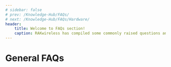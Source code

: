 ```yaml
---
# sidebar: false
# prev: /Knowledge-Hub/FAQs/
# next: /Knowledge-Hub/FAQs/Hardware/
header:
    title: Welcome to FAQs section!
    caption: RAKwireless has compiled some commonly raised questions and categorized them into three — General, Hardware, and Software. Browse through these sections to answer your inquiries and provide you more information about the products. If you have unanswered questions left, message us through the chat box or immerse in the RAKWireless Forum.
---
```


<!-- ![General FAQ Logo](/assets/images/faq/general/general-faq.svg) -->

# General FAQs

<faq default-opened>
<template #question>
1. Why is the payload data received by the LoRaWAN server garbled?
</template>
<template #answer>

![LoRaWAN Encryption Method](/assets/images/faq/software/item1.jpg)

Whenever the gateway receives data from the nodes, the payload data is encoded in base64 and encrypted before it is sent into the server. Upon arriving in the server, the data packet is automatically decrypted which will revert the data to its base64 encoded form. Manual decoding must be done by the user to have the base64 encoded data be similar to the payload sent by the node

</template>
</faq>

<faq>
<template #question>
2. Why is Base64 encoding used for transmission?
</template>
<template #answer>

To effectively transmit all printable characters whether be in English, Chinese or other language, binary files, pictures and other files by the server or gateways, Base64 encoding is used. It is a method of representing binary data based on 64 printable characters. As an example, at the point when email was first used, it must be transmitted in English, however, as the quantity of clients expanded, clients in Chinese, Japanese and different dialects additionally requested, yet these characters couldn't be successfully handled by the server or gateways, so Base64 appeared. Alongside this, Base64 has likewise been utilized in few parallel records in URLs, cookies, and web pages.

</template>
</faq>

<faq>
<template #question>
3. What are the Boot Options in RAK811?
</template>
<template #answer>

By changing the states in the **BOOT0** and **BOOT1** pins of the RAK811, the user can choose the boot mode after resetting the device. Provided below are the options as well as the pin state assignment.

- **Main Flash memory (BOOT0: GND, BOOT1: 3V3 or GND)**: It is the built-in Flash of STM32 chip of the RAK811. Generally, when we use JTAG or SWD mode to download the firmware, it is downloaded to this chip in which would automatically starts after restarting.

- **System memory (BOOT0: 3V3, BOOT1: GND)**: The default boot mode set the manufacturer is by booting from the system memory but is used less often. Boot memory consumes a specific memory inside a chip and cannot be modified upon leaving the factory during deployment In the STM32 Chip, a preset space is allocated for the BootLoader which is commonly termed as the “ISP” program. Upon choosing this boot mode, we are downloading the firmware to the system’s Flash through this BootLoader by means of Serial Port. Follow the steps provided below to have your device boot in system memory:

  1. Set **BOOT0: 3V3** and **BOOT1: GND**, and then press the reset button, so that the BootLoader can be started from the system memory.
  2. Download the program to Flash through the serial port with the help of BootLoader.
  3. After the program download is complete, it is necessary to set BOOT0 to GND and reset it manually. In this way, STM32 can be started from Flash.

- **Built-in SRAM (BOOT0: 3V3, BOOT1: 3V3)**: Since SRAM, has no program storage capability,it is generally utilized for program debugging. Unlike in Flash wherein you would take time to entirely erase even in the slightest change in the code, you can consider using the SRAM for faster debugging. After all the changes in the code during the debugging using SRAM, you can then download it into the Flash.

</template>
</faq>

<faq>
<template #question>
4. How does OTAA (Over-the-Air Activation) network join work?
</template>
<template #answer>

OTAA is a method of LoRaWAN network access in the air. Upon powering up, the node needs to be networked with the server before it can initiate data transmission. The node initiates a request to enter the network, which the server then agrees and sends the necessary information into the node. The node then parses the said information to obtain the necessary communication parameters to start communicating with the server.

- The following are the parameters needed by the node before it can start to enter the network via OTAA:

  - APPEUI node custom 8-byte long address;
  - Both the APPKEY of the server and the node are stored in advance and used to encrypt and decrypt the Join_acept message;
  - DevNonce 2-byte random number, used to generate random AppSKey and NwkSKey.

- The following steps is the detailed OTAA network join mode:

  1. The node sends a join_request message.
  2. The Gateway uploads this data to the Network Server. The Gateway does not parse the data at the MAC layer, but directly encodes it into base64 and then encapsulates it into a JSON package to upload to the Network Server.
  3. The Network Server sends the device network access packet to the Application Server.
  4. The Application Server agrees to join the network and replies to Network Server agrees to join the network.
  5. The Network Server generates an Addr and sends the node information to the Application Server.
  6. The Application Server generates a key and tells the relevant information to the Network Server.
  7. The Network Server informs the gateway of the data, and the Gateway converts it into a MAC packet and sends it to the node.
  8. The node parses the join_accept message part.

</template>
</faq>

<faq>
<template #question>
5. How to debug failures when RAK module cannot initiate P2P communication with LoRa modules of other manufacturers?
</template>
<template #answer>

- Check whether the frequency plans of the two modules are identical
- Check whether the bandwidth, spreading factor, coding rate, and preamble are the same on both modules
- One of the modules must be on receiving mode while the other module sends data packets and vice versa

</template>
</faq>

<faq>
<template #question>
6. How does the SX1276 use DIOx pins? Do all DIOx pins need to be connected to the MCU?
</template>
<template #answer>

The most commonly used are transmit interrupts and receive interrupts, so at least **DIO0** and **DIO1** can be connected. In P2P mode, you can also use the polling register mode to receive and send data without using the interrupt method. With such method, DIO are not necessarily connected to the MCU; only the 4-wire SPI pin and reset pin are required to be connected.

![DIO Mapping LoRa Mode](/assets/images/faq/software/item6.jpg)

</template>
</faq>

<faq>
<template #question>
7. How to remotely switch from CLASS A to CLASS C, or from CLASS C to CLASS A in LoRaWAN through the server?
</template>
<template #answer>

In LoRaWAN v1.0.2, switching from Class A to Class C and vice versa can only be controlled by the application layer of the node. The network access category is determined by the specified parameters when the protocol stack is initialized. If the customer wants to remotely control A to C, or C to A switch from the server, it is recommended to control from the application logic layer.

</template>
</faq>

<faq>
<template #question>
8. How long will the battery of LoRa node last? How is it calculated?
</template>
<template #answer>

Battery life depends on the following factors:

- Battery capacity
- Frequency of Lora contract.
- The current of sending packets (generally 120~130mA).
- The data rate of sending packets.
- Leakage current after Lora node enters sleep mode.

**Example**: The battery capacity used is **2000mAH**, and the distribution frequency is **10 minutes per time.**The rate of delivery of LoRa ultimately reflects the length of delivery time. If **50 bytes** are transmitted at **SF7 rate**, it can be sent between **100ms and 200ms**, calculated at 200ms. Sent at **SF12 rate** for about **2.5s**. For RAK4200 module, the **leakage current** after sleep is **1.5uA**.

![Battery Life Calculation](/assets/images/faq/software/item8.jpg)

Seen from the above examples, in order to prolong the battery life, it is necessary to make the node work at a **high rate**, at the same time to **extend the packet interval** and **send as short data messages as possible.**

</template>
</faq>

<faq>
<template #question>
9. How does ChirpStack LoRa Server communicate with nodes through MQTT?
</template>
<template #answer>

The MQTT integration publishes all the data it receives from the devices as JSON over MQTT. To receive data from your device, you therefore need to subscribe to its MQTT topic. For debugging, you could use a (command-line) tool like mosquitto_sub which is part of the [Mosquitto](http://mosquitto.org/) MQTT broker.

Use + for a single-level wildcard, # for
a multi-level wildcard.

**Examples**:

- Considerations:
  - MQTT topics are case-sensitive
  - The ApplicationID can be retrieved using the API or from the web-interface. Take into consideration that it is not the same with Application EUI.

```sh
mosquitto_sub -t "application/123/#" -v  #display everything for the given application ID
nmosquitto_sub -t "application/123/device/+/rx" -v  #display only the RX payloads for the given application ID"
```

**Events**

The MQTT integration exposes all events as documented by [Event Types](https://www.chirpstack.io/application-server/integrate/sending-receiving/#event-types). The following mapping to MQTT topics applies for the available events:

- **Uplink**: application/[applicationID]/device/[devEUI]/rx
- **Status**: application/[applicationID]/device/[devEUI]/status
- **Ack**: application/[applicationID]/device/[devEUI]/ack
- **Error**: application/[applicationID]/device/[devEUI]/error
- **Scheduling downlink data**: application/[applicationID]/device/[devEUI]/tx

* Considerations:
  - For versions before v1.0.0 ".../device/.." is configured as ".../node/...." Please refer to the [application_server.integration.mqtt configuration](https://www.chirpstack.io/application-server/install/config/) for the correct topic.
  - The Application ID and Device EUI of the device will be taken from the topic.

**Example Payload:**

```json
{
    "confirmed": true,                        // whether the payload must be sent as confirmed data down or not
    "fPort": 10,                              // FPort to use (must be > 0)
    "data": "...."                            // base64 encoded data (plaintext, will be encrypted by ChirpStack Network Server)
    "object":  {                               // decoded object (when application coded has been configured)
        "temperatureSensor": {"1": 25},       // when providing the 'object', you can omit 'data'
        "humiditySensor": {"1": 32}
    }
}
```

</template>
</faq>

<faq>
<template #question>
10. How to revert back to Wi-Fi AP Mode when your Wi-Fi  SSID or Password is incorrect in Wi-Fi Client Mode?
</template>
<template #answer>

If you have set an incorrect SSID or Password for Wi-Fi Client Mode, insert the SD Card into your PC and in the boot disk, and create a new file "**rak_ap**". Afterwhich, re-insert the SD Card into your Raspberry Pi based gateway and it should work again in Wi-Fi AP Mode.

![RAK_AP File](/assets/images/faq/software/item10.png)

</template>
</faq>
<!-- <rk-faq-footer/> -->


<faq>
<template #question>
11. How secure is LoRaWAN?
</template>
<template #answer>

By default, LoRaWAN encrypts both the application data and the metadata with AES 128. In the current version 1.0, two authentication methods can be used: ABP (Activation By Personalization) and OTAA (Over-The-Air Activation). OTAA works with a DevEUI (64-bit address) and an AppKey (128-bit key). After each end device’s registration, a new key is generated that remains valid until the cyclic re-joining. Also, a frame counter is used, which further increases security. 

</template>
</faq>


<faq>
<template #question>
12. What are the Network server and Application server?
</template>
<template #answer>

The Network server and Application server are software entities that control higher-level aspects of a LoRaWAN application. The gateway and end device looks after the physical layer connection, the network server looks after the protocol, and the application server looks after the application-level control and data. All are required for building a network.

</template>
</faq>


<faq>
<template #question>
13. What is the maximum number of LoRa end-devices a LoRaWAN gateway can communicate with?
</template>
<template #answer>

Four dimensions need defining before an answer can be given:

- RSSI/SNR of the received packets (simultaneous reception on the same channel);
- Time-on-Air of the packets (equivalent to data rate, the longer the packet, the longer one demodulator of the gateway is used);
- Frequency of the packets (two packets with the same data rate and the same RSSI/SNR will collide unless they are on two different frequencies);
- Number of times per day an end device will send a packet (taking resources another node could use).

</template>
</faq>


<faq>
<template #question>
14. What is the Wi-Fi default access point name of the gateway? 
</template>
<template #answer>

- For WisGate Edge Gateways:
    
    - The access point name is determined like so: **RAK72xx_XXXX**, where “xx” is the rest of the model number and “XXXX” is the last four digits of the Ethernet MAC address. There is no password for access.
  
- For WisGate Developer Gateways:
  
    - The access point name is determined like so: **Rakwireless_XXXX**, where “XXXX” is the last four digits of the Wi-Fi MAC address. The default password for accessing is “**rakwireless**”.

</template>
</faq>


<faq>
<template #question>
15. Is it possible for the frequency band of the gateway to be changed? 
</template>
<template #answer>


To optimize our gateways’ RF performance and coverage, we use different hardware for the different frequency bands. We divide them by a **low band** (CN470, EU433), a **middle band** (EU868, IN865, RU864), and a **high band** (US915, KR915, AS923, AU915). Change is possible for frequencies in the different band groups but not between groups. For example, a gateway’s default frequency band EU868 can be changed to IN865, but not to US915.

</template>
</faq>


<faq>
<template #question>
16. Does the location (country) in which the gateway will be deployed, matter in choosing the frequency band?
</template>
<template #answer>

Yes. Every country has its regulations about available frequency bands and restrictions for using them. For more information and to check the available LoRaWAN frequency bands for your country, read the LoRa Alliance’s [RP002-1.0.1 LoRaWAN Regional Parameters](https://lora-alliance.org/sites/default/files/2020-06/rp_2-1.0.1.pdf).

</template>
</faq>


<faq>
<template #question>
17. What is the maximum size of the data packets on LoRaWAN?
</template>
<template #answer>

LoRaWAN data packets are limited in size depending on the region and selected data rate. Refer to the tables below for the maximum transmission load by region. 

:::tip 📝 NOTE:
M in the following list is the length with MAC header, N is the length without MAC header, and the maximum sending data length is N.
::::

<b> EU868 </b>

|Data Rate|M|N|
|--------|-|-|
|0|59|51|
|1|59|51|
|2|59|51|
|3|123|115|
|4|250|242|
|5|250|242|
|6|250|242|
|7|250|242|
|8 ~ 15|Not Defined|Not Defined|

<br>


<b> US915 </b>

|Data Rate|M|N|
|--------|-|-|
|0|19|11|
|1|61|53|
|2|133|125|
|3|250|242|
|4|250|242|
|5 ~ 7|Not Defined|Not Defined|
|8|61|53|
|9|137|129|
|10|250|242|
|11|250|242|
|12|250|242|
|13|250|242|
|14 ~ 15|Not Defined|Not Defined|

<br>


<b> AU915 </b>

|Data Rate|M|N|
|--------|-|-|
|0|59|51|
|1|59|51|
|2|59|51|
|3|123|115|
|4|250|242|
|5|250|242|
|6|250|242|
|7|Not Defined|Not Defined|
|8|61|53|
|9|137|129|
|10|250|242|
|11|250|242|
|12|250|242|
|13|250|242|
|14 ~ 15|Not Defined|Not Defined|

<br>


<b> KR920 </b>

|Data Rate|M|N|
|--------|-|-|
|0|59|51|
|1|59|51|
|2|59|51|
|3|123|115|
|4|250|242|
|5|250|242|
|6 ~ 15|Not Defined|Not Defined|

<br>


<b> AS923 </b>

<table style="text-align: center">
<thead>
  <tr>
    <th>Data Rate</th>
    <th colspan = 2>Uplink MAC Payload Size (M)</th>
    <th colspan = 2>Downlink MAC Payload Size (M)</th>
  </tr>
</thead>
<tbody>
        <tr>
            <td></td>
            <td>UplinkDwellTime = 0</td>
            <td>UplinkDwellTime = 1</td>
            <td>DownlinkDwellTime = 0</td>
            <td>DownlinkDwellTime = 1</td>
        </tr>
        <tr>
            <td>0</td>
            <td>59</td>
            <td>N/A</td>
            <td>59</td>
            <td>N/A</td>
        </tr>
        <tr>
            <td>1</td>
            <td>59</td>
            <td>N/A</td>
            <td>59</td>
            <td>N/A</td>
        </tr>
        <tr>
            <td>2</td>
            <td>59</td>
            <td>19</td>
            <td>59</td>
            <td>19</td>
        </tr>
        <tr>
            <td>3</td>
            <td>123</td>
            <td>61</td>
            <td>123</td>
            <td>61</td>
        </tr>
        <tr>
            <td>4</td>
            <td>250</td>
            <td>133</td>
            <td>250</td>
            <td>133</td>
        </tr>
        <tr>
            <td>5</td>
            <td>250</td>
            <td>250</td>
            <td>250</td>
            <td>250</td>
        </tr>
        <tr>
            <td>6</td>
            <td>250</td>
            <td>250</td>
            <td>250</td>
            <td>250</td>
        </tr>
        <tr>
            <td>7</td>
            <td>250</td>
            <td>250</td>
            <td>250</td>
            <td>250</td>
        </tr>
        <tr>
            <td>8</td>
            <td colspan=2>RFU</td>
            <td colspan=2>RFU</td>
        </tr>
</tbody>
</table>

<br>


<b> IN865 </b>

|Data Rate|M|N|
|--------|-|-|
|0|59|51|
|1|59|51|
|2|59|51|
|3|123|115|
|4|250|242|
|5|250|242|
|6|250|242|
|7|250|242|
|8 ~ 15|Not Defined|Not Defined|
 
<br>


<b> CN470 </b>

|Data Rate|M|N|
|--------|-|-|
|0|59|51|
|1|59|51|
|2|59|51|
|3|123|115|
|4|250|242|
|5|250|242|
|6 ~ 15|Not Defined|Not Defined|

<br>


<b> EU433 </b>

|Data Rate|M|N|
|--------|-|-|
|0|59|51|
|1|59|51|
|2|59|51|
|3|123|115|
|4|250|242|
|5|250|242|
|6|250|242|
|7|250|242|
|8 ~ 15|Not Defined|Not Defined|

<br>







</template>
</faq>
